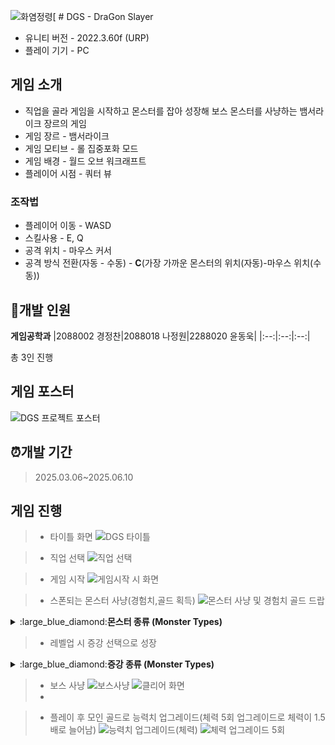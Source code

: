 ![화염정령](https://github.com/user-attachments/assets/6e6090ad-14a5-4073-88a2-9cebb8265435)[ # DGS - DraGon Slayer
- 유니티 버전 - 2022.3.60f (URP)
- 플레이 기기 - PC

## 게임 소개
- 직업을 골라 게임을 시작하고 몬스터를 잡아 성장해 보스 몬스터를 사냥하는 뱀서라이크 장르의 게임
- 게임 장르 - 뱀서라이크
- 게임 모티브 - 롤 집중포화 모드
- 게임 배경 - 월드 오브 워크래프트
- 플레이어 시점 - 쿼터 뷰
### 조작법
- 플레이어 이동 - WASD
- 스킬사용 - E, Q
- 공격 위치 - 마우스 커서
- 공격 방식 전환(자동 - 수동) - **C**(가장 가까운 몬스터의 위치(자동)-마우스 위치(수동))
## :office:개발 인원
**게임공학과**
|2088002 경정찬|2088018 나정원|2288020 윤동욱|
|:--:|:--:|:--:|

 총 3인 진행
## 게임 포스터
![DGS 프로젝트 포스터](https://github.com/user-attachments/assets/9190f517-26cf-4ea8-9a64-02c371a24461)
## :alarm_clock:개발 기간
> 2025.03.06~2025.06.10

## 게임 진행
> - 타이틀 화면
>   ![DGS 타이틀](https://github.com/user-attachments/assets/e8040b0a-5292-4957-b017-9d503169b003)

> - 직업 선택
>   ![직업 선택](https://github.com/user-attachments/assets/fdd5c3c9-0c34-4785-aff2-9e18ce4dd2f7)


> - 게임 시작
>   ![게임시작 시 화면](https://github.com/user-attachments/assets/d34ee5a3-9b28-4cc0-8a26-63c1bee4cc9e)

> - 스폰되는 몬스터 사냥(경험치,골드 획득)
>   ![몬스터 사냥 및 경험치 골드 드랍](https://github.com/user-attachments/assets/451a254c-55c0-4445-95f3-35756c53c703)
<details>
        <summary>:large_blue_diamond:<strong>몬스터 종류 (Monster Types)</strong></summary>
        <ul>
            <li>근접 몬스터
                <ul>
                    <li>일반 근접 몬스터 - 기본적인 근거리 몬스터의 형태로 플레이어에게 닿았을 때 데미지를 줌<br>
                    <img src="https://github.com/user-attachments/assets/d0502ba4-327d-4de4-b279-1debdb8a6a8a" alt=""></li>
                    <li>독 몬스터 - 플레이어에게 닿았을 때 데미지 그리고 몬스터 사망 시 그 자리에 독 장판이 생기며 독 장판에 있는 플레이어에게 데미지를 줌<br>
                    <img src="https://github.com/user-attachments/assets/0da05959-1081-4223-9aff-ca8ee5b78251" alt=""></li>
                    <li>자폭 몬스터 - 해당 몬스터 사망시 주변에 있는 플레이어에게 데미지를 줌<br>
                    <img src="https://github.com/user-attachments/assets/5a43d354-9cf6-49bf-b3ab-aca1c8753228" alt=""></li>
                    <li>분열 몬스터 - 해당 몬스터가 사망 시 작은 몬스터로 분열하게 됨<br>
                    <img src="https://github.com/user-attachments/assets/09eeca35-033c-4757-8b46-8a243d417c4e" alt=""></li><br>
                </ul>
            </li>
            <li>원거리 몬스터
                <ul>
                    <li>기본 투사체 발사하는 몬스터 - 원거리에서 플레이어에게 투사체를 날려 데미지를 줌<br>
                    <img src="https://github.com/user-attachments/assets/1bbf3924-79f5-4f56-9778-445179d3699d" alt=""></li>
                    <li>플레이어의 위치에 독 장판 뿌리는 몬스터 - 원거리에서 플레이어가 있는 지점으로 독 장판을 생성시키며 독 장판에 있는 플레이어에게 데미지를 줌<br>
                    <img src="https://github.com/user-attachments/assets/a02a4144-b8f0-417d-9e2a-1fa44bc164ea" alt=""></li><br>
                </ul>
            </li>
            <li>엘리트 몬스터
                <ul>
                    <li>근거리 엘리트 몬스터
                        <ul>
                            <li>러쉬 몬스터 - 생성 시 속도는 느리지만 점점 빨라지며 플레이어에게 충돌 시 플레이어를 높게 띄우는 에어본을 발생시킴<br>
                            <img src="https://github.com/user-attachments/assets/32322523-dce3-40d2-a135-ae507fbb96a5" alt=""></li>
                            <li>대쉬 몬스터 - 플레이어가 사정거리에 들어오면 잠시 대기 후 플레이어를 향해 빠르게 돌진<br>
                            <img src="https://github.com/user-attachments/assets/024b739a-52cd-40b3-8e8b-058b767b58cd" alt=""></li>
                        </ul>
                    </li>
                    <li>원거리 엘리트 몬스터
                        <ul>
                            <li>3갈래 투사체 발사 몬스터 - 플레이어의 방향을 기준으로 3갈래로 나가는 투사체를 발사 함<br>
                            <img src="https://github.com/user-attachments/assets/98ffcbf4-e45d-47f7-a114-28302431fa39" alt=""></li>
                            <li>슬로우 투사체 발사 몬스터 - 플레이어를 향해 슬로우가 걸리게 하는 wave투사체를 발사 함<br>
                            <img src="https://github.com/user-attachments/assets/b9d429db-35f4-49a9-88ae-8142d8e222a1" alt=""></li><br>
                        </ul>
                    </li>
                    <li>엘리트 몬스터 드랍 아이템 - 자석 아이템, hp회복 아이템
                        <ul>
                            <li>자석 아이템 - <br><img src="https://github.com/user-attachments/assets/8fb863b9-daf5-408c-8144-895d921deb43" alt=""></li><br>
                            <li>HP 아이템 - <br><img src="https://github.com/user-attachments/assets/b1214883-beb9-4074-8deb-766a644c28e0" alt=""></li>
                        </ul>
                    </li>
                </ul>
            </li>
            <li>
                보스 몬스터 - <br>
                <img src="https://github.com/user-attachments/assets/556f1f0a-0f44-4576-91eb-0bba982d507a" alt="">
                <ul>
                    <li>보스 패턴
                        <ul>
                            <li>1. 브레스 - 보스 방에 들어갈 시 가장 먼저 나오는 패턴으로 브레스의 범위에 있는 플레이어는 지속적으로 데미지를 받음 <br>
                            <img src="https://github.com/user-attachments/assets/35b8e5c5-5031-462e-a29e-fe53f7fab8be" alt=""></li>
                            <li>2. 토네이도 - 어느정도의 시전 시간이 지나면 플레이어를 향해 이동하며 지속적으로 데미지를 주는 토네이도 오브젝트를 생성<br>
                            <img src="https://github.com/user-attachments/assets/cc77abb3-39ca-42c2-b48c-d43011f9541c" alt=""></li>
                            <li>3. 돌진 및 브레스 - 하늘로 날아오르는 애니메이션 이후 보스방의 대각선의 범위를 빠르게 이동하며 대미지를 줌 <br>
                            <img src="https://github.com/user-attachments/assets/c3e00bca-36df-4234-b5bd-1d71efed5db8" alt=""></li>
                            <li>4. 운석 - 보스방에 들어가고 패턴이 시작되면 지속적으로 정해놓은 시간마다 운석이 떨어지며 운석에 맞으면 데미지를 줌 <br>
                            <img src="https://github.com/user-attachments/assets/d4e8fdbd-a481-4eb9-976e-6ecffabf62de" alt=""></li>
                        </ul>
                    </li>
                </ul>
            </li>
        </ul>
    </details>

> - 레벨업 시 증강 선택으로 성장
<details>
        <summary>:large_blue_diamond:<strong>증강 종류 (Monster Types)</strong></summary>
        <ul>
            <li>스톰 - <br>
                <img src="https://github.com/user-attachments/assets/22be9130-59d0-41eb-ab74-5331b2940d3e" alt="">
            </li>
            <li>낙뢰 - <br>
                <img src="https://github.com/user-attachments/assets/40e08e46-6fe7-467c-8e79-97f255bc5a40" alt="">
            </li>
            <li>매직 미사일 - <br>
                <img src="https://github.com/user-attachments/assets/9cab85fd-50ac-4409-a590-e23dd03abc11" alt="">
            </li>
            <li>부메랑 - <br>
                <img src="https://github.com/user-attachments/assets/c3d6260c-1fd7-462b-92f7-53a14423e81a" alt="">
            </li>
            <li>빛의 화살 - <br>
                <img src="https://github.com/user-attachments/assets/a748b6af-b88d-4b1c-ae72-6cf1cd18d809" alt="">
            </li><br>
            <li>수호검 - <br>
                <img src="https://github.com/user-attachments/assets/517be042-95a2-4a00-a0b5-87c01a2a3819" alt="">
            <li>암흑 구체 - <br>
                <img src="https://github.com/user-attachments/assets/f26c860b-3508-4375-afb5-3e7cc59652e5" alt="">
            </li>
            <li>얼음 미사일 - <br>
                <img src="https://github.com/user-attachments/assets/cfabf23c-4491-4138-ba40-4c2a330c6fc4" alt="">
            </li><br>
            <li>얼음 방패 - <br>
                <img src="https://github.com/user-attachments/assets/788c53be-01ad-44b6-96a5-99d79de7ef59" alt="">
            </li>
            <li>얼음 역장 - <br>
                <img src="https://github.com/user-attachments/assets/005ce0c6-5cef-4a68-8ef8-b8e5a14a748c" alt="">
            </li>
            <li>절멸자 - <br>
                <img src="https://github.com/user-attachments/assets/132356a4-62d6-4330-97cc-b421db30fdcf" alt="">
            </li>
            <li>튕기는 수리검 - <br>
                <img src="https://github.com/user-attachments/assets/e1c8e305-751b-4ed9-8dde-816f635e5c14" alt="">
            </li>
            <li>화염 정령 - <br>
                <img src="https://github.com/user-attachments/assets/d0502ba4-327d-4de4-b279-1debdb8a6a8a" alt="">
            </li>
            <li>전사 기본 무기 - <br>
                <img src="https://github.com/user-attachments/assets/4417734d-19e3-42a4-8f88-c24a1a1b0f0a" alt="">
            </li>
            <li>마법사 기본 무기 - <br>
                <img src="https://github.com/user-attachments/assets/4aaa2eb1-7e01-44f9-9636-dcc9fcea6fdc" alt="">
            </li><br>
            <li>
                각종 스텟들 - <br>
                <img src="https://github.com/user-attachments/assets/556f1f0a-0f44-4576-91eb-0bba982d507a" alt="">
            </li>
            <li>
                ㅁㄴㅇ
            </li>
        </ul>
    </details>


> - 보스 사냥
>   ![보스사냥](https://github.com/user-attachments/assets/aa55722b-061e-46e1-9cbf-2729dbafd17a)
>   ![클리어 화면](https://github.com/user-attachments/assets/96b6174c-f0c0-4c02-a7b9-83ea7e972a79)
> - 

> - 플레이 후 모인 골드로 능력치 업그레이드(체력 5회 업그레이드로 체력이 1.5배로 늘어남)
>   ![능력치 업그레이드(체력)](https://github.com/user-attachments/assets/72eafcf0-8a97-43ce-aa9e-d928351dbaad)
>   ![체력 업그레이드 5회](https://github.com/user-attachments/assets/01b7c658-8866-4bc2-a2be-e22526066ce4)

